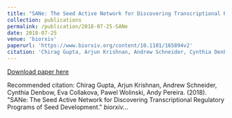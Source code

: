 ```yaml
---
title: "SANe: The Seed Active Network for Discovering Transcriptional Regulatory Programs of Seed Development"
collection: publications
permalink: /publication/2018-07-25-SANe
date: 2018-07-25
venue: 'biorxiv'
paperurl: 'https://www.biorxiv.org/content/10.1101/165894v2'
citation: 'Chirag Gupta, Arjun Krishnan, Andrew Schneider, Cynthia Denbow, Eva Collakova, Pawel Wolinski, Andy Pereira. (2018). &quot;SANe: The Seed Active Network for Discovering Transcriptional Regulatory Programs of Seed Development.&quot; <i>biorxiv.</i>.'
---
```


[Download paper here](https://www.biorxiv.org/content/10.1101/165894v2.full.pdf)

Recommended citation: Chirag Gupta, Arjun Krishnan, Andrew Schneider, Cynthia Denbow, Eva Collakova, Pawel Wolinski, Andy Pereira. (2018). &quot;SANe: The Seed Active Network for Discovering Transcriptional Regulatory Programs of Seed Development.&quot; <i>biorxiv.</i>..